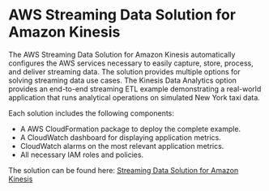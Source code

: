 # AWS Streaming Data Solution for Amazon Kinesis<a name="examples-streaming-solution"></a>

The AWS Streaming Data Solution for Amazon Kinesis automatically configures the AWS services necessary to easily capture, store, process, and deliver streaming data\. The solution provides multiple options for solving streaming data use cases\. The Kinesis Data Analytics option provides an end\-to\-end streaming ETL example demonstrating a real\-world application that runs analytical operations on simulated New York taxi data\. 

 Each solution includes the following components:
+ A AWS CloudFormation package to deploy the complete example\.
+ A CloudWatch dashboard for displaying application metrics\.
+ CloudWatch alarms on the most relevant application metrics\.
+ All necessary IAM roles and policies\.

The solution can be found here: [ Streaming Data Solution for Amazon Kinesis](https://aws.amazon.com/solutions/implementations/aws-streaming-data-solution-for-amazon-kinesis/)
